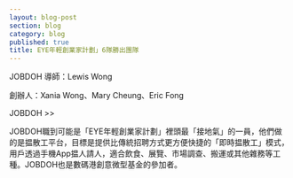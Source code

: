 ```yaml
---
layout: blog-post
section: blog
category: blog
published: true
title: EYE年輕創業家計劃」6隊勝出團隊
---
```


JOBDOH
導師：Lewis Wong

創辦人：Xania Wong、Mary Cheung、Eric Fong

JOBDOH >>

JOBDOH職到可能是「EYE年輕創業家計劃」裡頭最「接地氣」的一員，他們做的是揾散工平台，目標是提供比傳統招聘方式更方便快捷的「即時揾散工」模式，用戶透過手機App揾人請人，適合飲食、展覽、市場調查、搬運或其他雜務等工種。JOBDOH也是數碼港創意微型基金的參加者。
